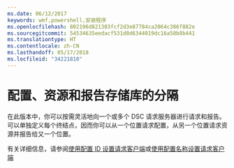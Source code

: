 ```yaml
---
ms.date: 06/12/2017
keywords: wmf,powershell,安装程序
ms.openlocfilehash: 802196d821303fcf2d3e87784ca2064c386f882e
ms.sourcegitcommit: 54534635eedacf531d8d6344019dc16a50b8b441
ms.translationtype: HT
ms.contentlocale: zh-CN
ms.lasthandoff: 05/17/2018
ms.locfileid: "34221810"
---
```

# <a name="separation-of-configuration-resource-and-report-repositories"></a>配置、资源和报告存储库的分隔

在此版本中，你可以按需灵活地向一个或多个 DSC 请求服务器进行请求和报告。 可以单独定义每个终结点，因而你可以从一个位置请求配置，从另一个位置请求资源并报告给又一个位置。

有关详细信息，请参阅[使用配置 ID 设置请求客户端](https://msdn.microsoft.com/powershell/dsc/pullclientconfigid)或[使用配置名称设置请求客户端](https://msdn.microsoft.com/powershell/dsc/pullclientconfignames)
